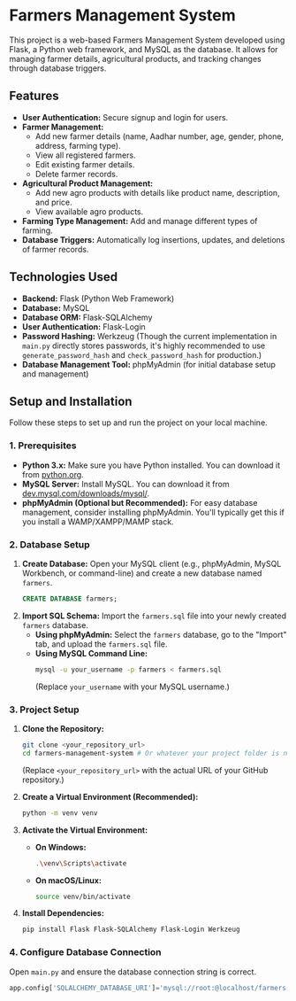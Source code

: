 
# Farmers Management System

This project is a web-based Farmers Management System developed using Flask, a Python web framework, and MySQL as the database. It allows for managing farmer details, agricultural products, and tracking changes through database triggers.

## Features

* **User Authentication:** Secure signup and login for users.
* **Farmer Management:**
    * Add new farmer details (name, Aadhar number, age, gender, phone, address, farming type).
    * View all registered farmers.
    * Edit existing farmer details.
    * Delete farmer records.
* **Agricultural Product Management:**
    * Add new agro products with details like product name, description, and price.
    * View available agro products.
* **Farming Type Management:** Add and manage different types of farming.
* **Database Triggers:** Automatically log insertions, updates, and deletions of farmer records.

## Technologies Used

* **Backend:** Flask (Python Web Framework)
* **Database:** MySQL
* **Database ORM:** Flask-SQLAlchemy
* **User Authentication:** Flask-Login
* **Password Hashing:** Werkzeug (Though the current implementation in `main.py` directly stores passwords, it's highly recommended to use `generate_password_hash` and `check_password_hash` for production.)
* **Database Management Tool:** phpMyAdmin (for initial database setup and management)

## Setup and Installation

Follow these steps to set up and run the project on your local machine.

### 1. Prerequisites

* **Python 3.x:** Make sure you have Python installed. You can download it from [python.org](https://www.python.org/).
* **MySQL Server:** Install MySQL. You can download it from [dev.mysql.com/downloads/mysql/](https://dev.mysql.com/downloads/mysql/).
* **phpMyAdmin (Optional but Recommended):** For easy database management, consider installing phpMyAdmin. You'll typically get this if you install a WAMP/XAMPP/MAMP stack.

### 2. Database Setup

1.  **Create Database:** Open your MySQL client (e.g., phpMyAdmin, MySQL Workbench, or command-line) and create a new database named `farmers`.
    ```sql
    CREATE DATABASE farmers;
    ```
2.  **Import SQL Schema:** Import the `farmers.sql` file into your newly created `farmers` database.
    * **Using phpMyAdmin:** Select the `farmers` database, go to the "Import" tab, and upload the `farmers.sql` file.
    * **Using MySQL Command Line:**
        ```bash
        mysql -u your_username -p farmers < farmers.sql
        ```
        (Replace `your_username` with your MySQL username.)

### 3. Project Setup

1.  **Clone the Repository:**
    ```bash
    git clone <your_repository_url>
    cd farmers-management-system # Or whatever your project folder is named
    ```
    (Replace `<your_repository_url>` with the actual URL of your GitHub repository.)

2.  **Create a Virtual Environment (Recommended):**
    ```bash
    python -m venv venv
    ```

3.  **Activate the Virtual Environment:**
    * **On Windows:**
        ```bash
        .\venv\Scripts\activate
        ```
    * **On macOS/Linux:**
        ```bash
        source venv/bin/activate
        ```

4.  **Install Dependencies:**
    ```bash
    pip install Flask Flask-SQLAlchemy Flask-Login Werkzeug
    ```

### 4. Configure Database Connection

Open `main.py` and ensure the database connection string is correct.
```python
app.config['SQLALCHEMY_DATABASE_URI']='mysql://root:@localhost/farmers'
